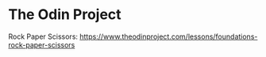# The Odin Project

Rock Paper Scissors: https://www.theodinproject.com/lessons/foundations-rock-paper-scissors
